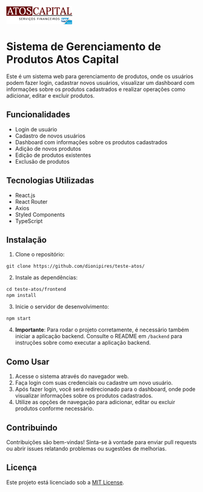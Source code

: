 ![Logo da Empresa](/frontend/public/assets/image/logo.png)


# Sistema de Gerenciamento de Produtos Atos Capital

Este é um sistema web para gerenciamento de produtos, onde os usuários podem fazer login, cadastrar novos usuários, visualizar um dashboard com informações sobre os produtos cadastrados e realizar operações como adicionar, editar e excluir produtos.

## Funcionalidades

- Login de usuário
- Cadastro de novos usuários
- Dashboard com informações sobre os produtos cadastrados
- Adição de novos produtos
- Edição de produtos existentes
- Exclusão de produtos

## Tecnologias Utilizadas

- React.js
- React Router
- Axios
- Styled Components
- TypeScript

## Instalação

1. Clone o repositório:
```
git clone https://github.com/dionipires/teste-atos/
```

2. Instale as dependências:
```
cd teste-atos/frontend
npm install
```

3. Inicie o servidor de desenvolvimento:
```
npm start
```

4. **Importante**: Para rodar o projeto corretamente, é necessário também iniciar a aplicação backend. Consulte o README em `/backend` para instruções sobre como executar a aplicação backend.

## Como Usar

1. Acesse o sistema através do navegador web.
2. Faça login com suas credenciais ou cadastre um novo usuário.
3. Após fazer login, você será redirecionado para o dashboard, onde pode visualizar informações sobre os produtos cadastrados.
4. Utilize as opções de navegação para adicionar, editar ou excluir produtos conforme necessário.

## Contribuindo

Contribuições são bem-vindas! Sinta-se à vontade para enviar pull requests ou abrir issues relatando problemas ou sugestões de melhorias.

## Licença

Este projeto está licenciado sob a [MIT License](https://opensource.org/licenses/MIT).
